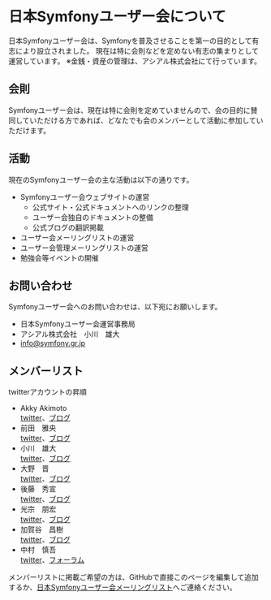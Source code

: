 日本Symfonyユーザー会について
=============================

日本Symfonyユーザー会は、Symfonyを普及させることを第一の目的として有志により設立されました。
現在は特に会則などを定めない有志の集まりとして運営しています。
※金銭・資産の管理は、アシアル株式会社にて行っています。


会則
----

Symfonyユーザー会は、現在は特に会則を定めていませんので、会の目的に賛同していただける方であれば、どなたでも会のメンバーとして活動に参加していただけます。


活動
----

現在のSymfonyユーザー会の主な活動は以下の通りです。

- Symfonyユーザー会ウェブサイトの運営
  - 公式サイト・公式ドキュメントへのリンクの整理
  - ユーザー会独自のドキュメントの整備
  - 公式ブログの翻訳掲載
- ユーザー会メーリングリストの運営
- ユーザー会管理メーリングリストの運営
- 勉強会等イベントの開催


お問い合わせ
------------

Symfonyユーザー会へのお問い合わせは、以下宛にお願いします。

- 日本Symfonyユーザー会運営事務局
- アシアル株式会社　小川　雄大
- info@symfony.gr.jp


メンバーリスト
--------------

twitterアカウントの昇順

- Akky Akimoto<br />
  [twitter](http://twitter.com/akky)、[ブログ](http://akimoto.jp/)
- 前田　雅央<br />
  [twitter](http://twitter.com/brtriver)、[ブログ](http://d.hatena.ne.jp/brtRiver)
- 小川　雄大<br />
  [twitter](http://twitter.com/fivestr)、[ブログ](http://d.hatena.ne.jp/Fivestar)
- 大野　晋<br />
  [twitter](http://twitter.com/ganchiku)、[ブログ](http://ganchiku.com/)
- 後藤　秀宣<br />
  [twitter](http://twitter.com/hidenorigoto)、[ブログ](http://d.hatena.ne.jp/innx_hidenori/)
- 光宗　朋宏<br />
  [twitter](http://twitter.com/Kiske)、[ブログ](http://d.hatena.ne.jp/Kiske/)
- 加賀谷　昌樹<br />
  [twitter](http://twitter.com/masakielastic)、[ブログ](http://blog.sarabande.jp/)
- 中村　慎吾<br />
  [twitter](http://twitter.com/n416)、[フォーラム](http://symfony-jp.com/f/)


メンバーリストに掲載ご希望の方は、GitHubで直接このページを編集して追加するか、[日本Symfonyユーザー会メーリングリスト](http://groups.google.com/group/symfony-users-ja)へご連絡ください。

